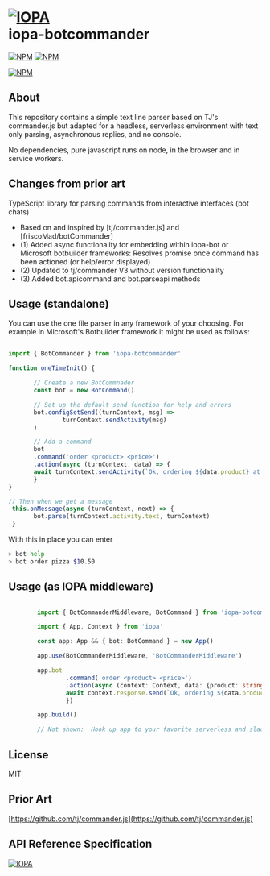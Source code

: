 # [![IOPA](http://iopa.io/iopa.png)](http://iopa.io)<br> iopa-botcommander

[![NPM](https://img.shields.io/badge/iopa-certified-99cc33.svg?style=flat-square)](http://iopa.io/)
[![NPM](https://img.shields.io/badge/iopa-bot%20framework-F67482.svg?style=flat-square)](http://iopa.io/)

[![NPM](https://nodei.co/npm/iopa-botcommander.png?downloads=true)](https://nodei.co/npm/iopa-botcommander/)

## About

This repository contains a simple text line parser based on TJ's commander.js but adapted for a headless, serverless environment with text only parsing, asynchronous replies, and no console.

No dependencies, pure javascript runs on node, in the browser and in service workers.

## Changes from prior art

TypeScript library for parsing commands from interactive interfaces (bot chats)

-   Based on and inspired by [tj/commander.js] and [friscoMad/botCommander]
-   (1) Added async functionality for embedding within iopa-bot or Microsoft botbuilder frameworks:
    Resolves promise once command has been actioned (or help/error displayed)
-   (2) Updated to tj/commander V3 without version functionality
-   (3) Added bot.apicommand and bot.parseapi methods

## Usage (standalone)

You can use the one file parser in any framework of your choosing. For example in Microsoft's Botbuilder
framework it might be used as follows:

```ts

import { BotCommander } from 'iopa-botcommander'

function oneTimeInit() {

       // Create a new BotCommnader
       const bot = new BotCommand()

       // Set up the default send function for help and errors
       bot.configSetSend((turnContext, msg) =>
               turnContext.sendActivity(msg)
       )

       // Add a command
       bot
       .command('order <product> <price>')
       .action(async (turnContext, data) => {
       await turnContext.sendActivity(`Ok, ordering ${data.product} at price ${data.price}`)
       }
}

// Then when we get a message
 this.onMessage(async (turnContext, next) => {
       bot.parse(turnContext.activity.text, turnContext)
 }
```

With this in place you can enter

```bash
> bot help
> bot order pizza $10.50
```

## Usage (as IOPA middleware)

```ts

        import { BotCommanderMiddleware, BotCommand } from 'iopa-botcommander'

        import { App, Context } from 'iopa'

        const app: App && { bot: BotCommand } = new App()

        app.use(BotCommanderMiddleware, 'BotCommanderMiddleware')

        app.bot
                .command('order <product> <price>')
                .action(async (context: Context, data: {product: string, price: string}) => {
                await context.response.send(`Ok, ordering ${data.product} at price ${data.price}`)
                })

        app.build()

        // Not shown:  Hook up app to your favorite serverless and slack/msteams environment
```

## License

MIT

## Prior Art

[https://github.com/tj/commander.js](https://github.com/tj/commander.js)


## API Reference Specification

[![IOPA](http://iopa.io/iopa.png)](http://iopa.io)
